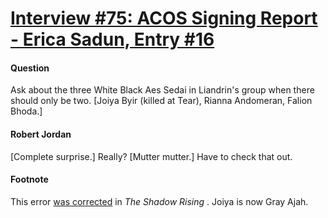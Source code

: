 # [Interview #75: ACOS Signing Report - Erica Sadun, Entry #16](https://www.theoryland.com/intvmain.php?i=75#16)

#### Question

Ask about the three White Black Aes Sedai in Liandrin's group when there should only be two. [Joiya Byir (killed at Tear), Rianna Andomeran, Falion Bhoda.]

#### Robert Jordan

[Complete surprise.] Really? [Mutter mutter.] Have to check that out.

#### Footnote

This error
[was corrected](http://encyclopaedia-wot.org/main/errata.html)
in
*The Shadow Rising*
. Joiya is now Gray Ajah.

